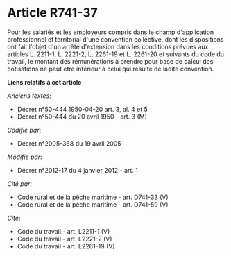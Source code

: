 # Article R741-37

Pour les salariés et les employeurs compris dans le champ d'application professionnel et territorial d'une convention
collective, dont les dispositions ont fait l'objet d'un arrêté d'extension dans les conditions prévues aux articles L.
2211-1, 
L. 2221-2, L. 2261-19 et L. 2261-20 et suivants du code du travail, le montant des rémunérations à prendre pour base de
calcul des cotisations ne peut être inférieur à celui qui résulte de ladite convention.

**Liens relatifs à cet article**

_Anciens textes_:

  - Décret n°50-444 1950-04-20 art. 3, al. 4 et 5
  - Décret n°50-444 du 20 avril 1950 - art. 3 (M)

_Codifié par_:

  - Décret n°2005-368 du 19 avril 2005

_Modifié par_:

  - Décret n°2012-17 du 4 janvier 2012 - art. 1

_Cité par_:

  - Code rural et de la pêche maritime - art. D741-33 (V)
  - Code rural et de la pêche maritime - art. D741-59 (V)

_Cite_:

  - Code du travail - art. L2211-1 (V)
  - Code du travail - art. L2221-2 (V)
  - Code du travail - art. L2261-19 (V)
